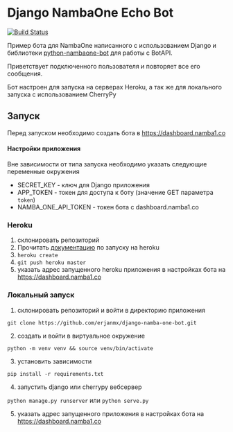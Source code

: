 # Django NambaOne Echo Bot

[![Build Status](https://travis-ci.org/erjanmx/django-nambaone-echo-bot.svg?branch=master)](https://travis-ci.org/erjanmx/django-nambaone-echo-bot)

Пример бота для NambaOne написанного с использованием Django и библиотеки [python-nambaone-bot](https://github.com/erjanmx/python-nambaone-bot) для работы с BotAPI.

Приветствует подключенного пользователя и повторяет все его сообщения.

Бот настроен для запуска на серверах Heroku, а так же для локального запуска с использованием CherryPy

## Запуск

Перед запуском необходимо создать бота в https://dashboard.namba1.co

#### Настройки приложения

Вне зависимости от типа запуска необходимо указать следующие переменные окружения

- SECRET_KEY - ключ для Django приложения
- APP_TOKEN - токен для доступа к боту (значение GET параметра `token`)
- NAMBA_ONE_API_TOKEN - токен бота с dashboard.namba1.co

### Heroku

1. склонировать репозиторий
2. Прочитать [документацию](https://devcenter.heroku.com/articles/git) по запуску на heroku 
3. `heroku create`
4. `git push heroku master`
5. указать адрес запущенного heroku приложения в настройках бота на https://dashboard.namba1.co

### Локальный запуск

1. склонировать репозиторий и войти в директорию приложения

`git clone https://github.com/erjanmx/django-namba-one-bot.git`

2. создать и войти в виртуальное окружение

`python -m venv venv && source venv/bin/activate`

3. установить зависимости

`pip install -r requirements.txt`

4. запустить django или cherrypy вебсервер

`python manage.py runserver` или `python serve.py`

5. указать адрес запущенного приложения в настройках бота на https://dashboard.namba1.co
